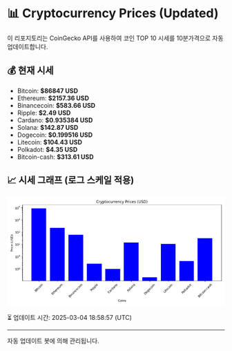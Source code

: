 
# 📊 Cryptocurrency Prices (Updated)

이 리포지토리는 CoinGecko API를 사용하여 코인 TOP 10 시세를 10분가격으로 자동 업데이트합니다.

## 💰 현재 시세
- Bitcoin: **$86847 USD**
- Ethereum: **$2157.36 USD**
- Binancecoin: **$583.66 USD**
- Ripple: **$2.49 USD**
- Cardano: **$0.935384 USD**
- Solana: **$142.87 USD**
- Dogecoin: **$0.199516 USD**
- Litecoin: **$104.43 USD**
- Polkadot: **$4.35 USD**
- Bitcoin-cash: **$313.61 USD**

## 📈 시세 그래프 (로그 스케일 적용)
![Crypto Prices](crypto_prices.png)

⏳ 업데이트 시간: 2025-03-04 18:58:57 (UTC)

---
자동 업데이트 봇에 의해 관리됩니다.
